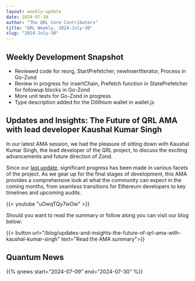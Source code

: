 ```yaml
---
layout: weekly-update
date: 2024-07-30
author: "The QRL Core Contributors"
title: "QRL Weekly, 2024-July-30"
slug: "2024-July-30"
---
```


## Weekly Development Snapshot

- Reviewed code for reorg, StartPrefetcher, newInsertIterator, Process in Go-Zond
- Review in progress for insertChain, Prefetch function in StatePrefetcher for followup blocks in Go-Zond
- More unit tests for Go-Zond in progress
- Type description added for the Dilithium wallet in wallet.js 

## Updates and Insights: The Future of QRL AMA with lead developer Kaushal Kumar Singh 

In our latest AMA session, we had the pleasure of sitting down with Kaushal Kumar Singh, the lead developer of the QRL project, to discuss the exciting advancements and future direction of Zond. 

Since our [last update](https://www.youtube.com/watch?v=AzUqtH1a8m4), significant progress has been made in various facets of the project. As we gear up for the final stages of development, this AMA provides a comprehensive look at what the community can expect in the coming months, from seamless transitions for Ethereum developers to key timelines and upcoming audits. 

{{< youtube "uOwqTQy7wOw" >}}

<!--more-->

Should you want to read the summary or follow along you can visit our blog below:

{{< button url="/blog/updates-and-insights-the-future-of-qrl-ama-with-kaushal-kumar-singh" text="Read the AMA summary">}}

## Quantum News

{{% qnews start="2024-07-09" end="2024-07-30" %}}
